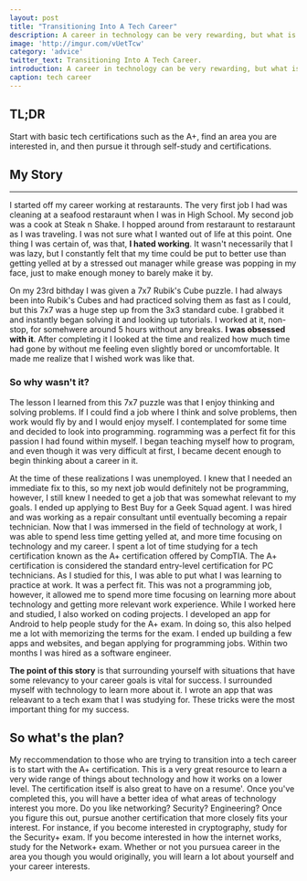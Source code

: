 ```yaml
---
layout: post
title: "Transitioning Into A Tech Career"
description: A career in technology can be very rewarding, but what is the best path?
image: 'http://imgur.com/vUetTcw'
category: 'advice'
twitter_text: Transitioning Into A Tech Career.
introduction: A career in technology can be very rewarding, but what is the best path?
caption: tech career
---
```


## TL;DR
Start with basic tech certifications such as the A+, find an area you are interested in, and then pursue it through self-study and certifications.

## My Story
---
I started off my career working at restaraunts. The very first job I had was cleaning at a seafood restaraunt when I was in High School. My second job was a cook at Steak n Shake. I hopped around from restaraunt to restaraunt as I was traveling. I was not sure what I wanted out of life at this point. One thing I was certain of, was that, **I hated working**. It wasn't necessarily that I was lazy, but I constantly felt that my time could be put to better use than getting yelled at by a stressed out manager while grease was popping in my face, just to make enough money to barely make it by.

On my 23rd bithday I was given a 7x7 Rubik's Cube puzzle. I had always been into Rubik's Cubes and had practiced solving them as fast as I could, but this 7x7 was a huge step up from the 3x3 standard cube. I grabbed it and instantly began solving it and looking up tutorials. I worked at it, non-stop, for somehwere around 5 hours without any breaks. **I was obsessed with it**. After completing it I looked at the time and realized how much time had gone by without me feeling even slightly bored or uncomfortable. It made me realize that I wished work was like that. 

### **So why wasn't it?**

The lesson I learned from this 7x7 puzzle was that I enjoy thinking and solving problems. If I could find a job where I think and solve problems, then work would fly by and I would enjoy myself. I contemplated for some time and decided to look into programming. rogramming was a perfect fit for this passion I had found within myself. I began teaching myself how to program, and even though it was very difficult at first, I became decent enough to begin thinking about a career in it. 

At the time of these realizations I was unemployed. I knew that I needed an immediate fix to this, so my next job would definitely not be programming, however, I still knew I needed to get a job that was somewhat relevant to my goals. I ended up applying to Best Buy for a Geek Squad agent. I was hired and was working as a repair consultant until eventually becoming a repair technician. Now that I was immersed in the field of technology at work, I was able to spend less time getting yelled at, and more time focusing on technology and my career. I spent a lot of time studying for a tech certification known as the A+ certification offered by CompTIA. The A+ certification is considered the standard entry-level certification for PC technicians. As I studied for this, I was able to put what I was learning to practice at work. It was a perfect fit. This was not a programming job, however, it allowed me to spend more time focusing on learning more about technology and getting more relevant work experience. While I worked here and studied, I also worked on coding projects. I developed an app for Android to help people study for the A+ exam. In doing so, this also helped me a lot with memorizing the terms for the exam. I ended up building a few apps and websites, and began applying for programming jobs. Within two months I was hired as a software engineer. 

**The point of this story** is that surrounding yourself with situations that have some relevancy to your career goals is vital for success. I surrounded myself with technology to learn more about it. I wrote an app that was releavant to a tech exam that I was studying for. These tricks were the most important thing for my success.

## **So what's the plan?**

My reccommendation to those who are trying to transition into a tech career is to start with the A+ certification. This is a very great resource to learn a very wide range of things about technology and how it works on a lower level. The certification itself is also great to have on a resume'. Once you've completed this, you will have a better idea of what areas of technology interest you more. Do you like networking? Security? Engineering? Once you figure this out, pursue another certification that more closely fits your interest. For instance, if you become interested in cryptography, study for the Security+ exam. If you become interested in how the internet works, study for the Network+ exam. Whether or not you pursuea career in the area you though you would originally, you will learn a lot about yourself and your career interests.  